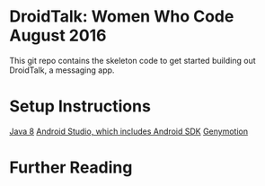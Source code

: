 # DroidTalk: Women Who Code August 2016
This git repo contains the skeleton code to get started building out DroidTalk, a messaging app.

# Setup Instructions 
[Java 8](http://www.oracle.com/technetwork/java/javase/downloads/jdk8-downloads-2133151.html) 
[Android Studio, which includes Android SDK](https://developer.android.com/studio/index.html)
[Genymotion](https://www.genymotion.com/)

# Further Reading
